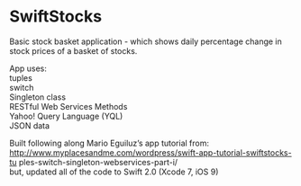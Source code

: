 # SwiftStocks
Basic stock basket application - which shows daily percentage change in
stock prices of a basket of stocks.

App uses:  
tuples  
switch  
Singleton class  
RESTful Web Services Methods  
Yahoo! Query Language (YQL)  
JSON data  

Built following along Mario Eguiluz’s app tutorial from:  
http://www.myplacesandme.com/wordpress/swift-app-tutorial-swiftstocks-tu
ples-switch-singleton-webservices-part-i/   
but, updated all of the code to Swift 2.0 (Xcode 7, iOS 9)
